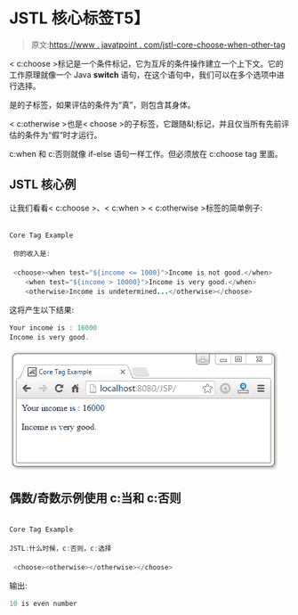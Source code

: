 # JSTL 核心<choose><when><otherwise>标签</otherwise></when>T5】</choose>

> 原文:[https://www . javatpoint . com/jstl-core-choose-when-other-tag](https://www.javatpoint.com/jstl-core-choose-when-otherwise-tag)

< c:choose >标记是一个条件标记，它为互斥的条件操作建立一个上下文。它的工作原理就像一个 Java **switch** 语句，在这个语句中，我们可以在多个选项中进行选择。

<when>是<choose>的子标签，如果评估的条件为“真”，则包含其身体。</choose></when>

< c:otherwise >也是< choose >的子标签，它跟随&l;标记，并且仅当所有先前评估的条件为“假”时才运行。

c:when 和 c:否则就像 if-else 语句一样工作。但必须放在 c:choose tag 里面。

## JSTL 核心<choose><when><otherwise>例</otherwise></when></choose>

让我们看看< c:choose >、< c:when > < c:otherwise >标签的简单例子:

```java

Core Tag Example

 你的收入是:

 <choose><when test="${income <= 1000}">Income is not good.</when> 
    <when test="${income > 10000}">Income is very good.</when> 
    <otherwise>Income is undetermined...</otherwise></choose> 
```

这将产生以下结果:

```java
Your income is : 16000
Income is very good.

```

![JSTL Core Tags6](img/3e152e83181a26a0eef6ca4bab69bbb3.png)

## 偶数/奇数示例使用 c:当和 c:否则

```java

Core Tag Example

JSTL:什么时候，c:否则，c:选择

 <choose><otherwise></otherwise></choose> 
```

输出:

```java
10 is even number

```